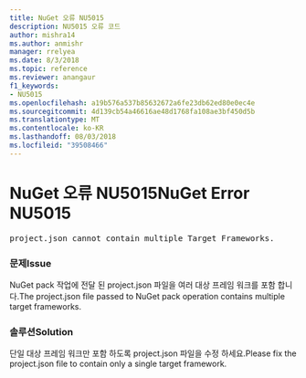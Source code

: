 ```yaml
---
title: NuGet 오류 NU5015
description: NU5015 오류 코드
author: mishra14
ms.author: anmishr
manager: rrelyea
ms.date: 8/3/2018
ms.topic: reference
ms.reviewer: anangaur
f1_keywords:
- NU5015
ms.openlocfilehash: a19b576a537b85632672a6fe23db62ed80e0ec4e
ms.sourcegitcommit: 4d139cb54a46616ae48d1768fa108ae3bf450d5b
ms.translationtype: MT
ms.contentlocale: ko-KR
ms.lasthandoff: 08/03/2018
ms.locfileid: "39508466"
---
```

# <a name="nuget-error-nu5015"></a><span data-ttu-id="f8e8c-103">NuGet 오류 NU5015</span><span class="sxs-lookup"><span data-stu-id="f8e8c-103">NuGet Error NU5015</span></span>
<pre>project.json cannot contain multiple Target Frameworks.</pre>

### <a name="issue"></a><span data-ttu-id="f8e8c-104">문제</span><span class="sxs-lookup"><span data-stu-id="f8e8c-104">Issue</span></span>

<span data-ttu-id="f8e8c-105">NuGet pack 작업에 전달 된 project.json 파일을 여러 대상 프레임 워크를 포함 합니다.</span><span class="sxs-lookup"><span data-stu-id="f8e8c-105">The project.json file passed to NuGet pack operation contains multiple target frameworks.</span></span>


### <a name="solution"></a><span data-ttu-id="f8e8c-106">솔루션</span><span class="sxs-lookup"><span data-stu-id="f8e8c-106">Solution</span></span>

<span data-ttu-id="f8e8c-107">단일 대상 프레임 워크만 포함 하도록 project.json 파일을 수정 하세요.</span><span class="sxs-lookup"><span data-stu-id="f8e8c-107">Please fix the project.json file to contain only a single target framework.</span></span>


